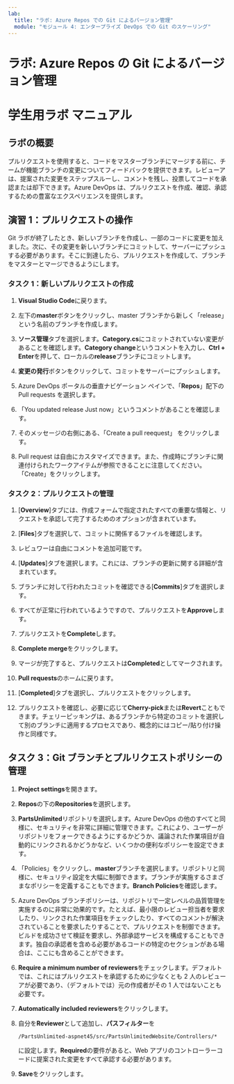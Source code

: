 ```yaml
---
lab:
  title: "ラボ: Azure Repos での Git によるバージョン管理"
  module: "モジュール 4: エンタープライズ DevOps での Git のスケーリング"
---
```


# ラボ: Azure Repos の Git によるバージョン管理

# 学生用ラボ マニュアル

## ラボの概要

プルリクエストを使用すると、コードをマスターブランチにマージする前に、チームが機能ブランチの変更についてフィードバックを提供できます。レビューアは、提案された変更をステップスルーし、コメントを残し、投票してコードを承認または却下できます。Azure DevOps は、プルリクエストを作成、確認、承認するための豊富なエクスペリエンスを提供します。

## 演習 1：プルリクエストの操作

Git ラボが終了したとき、新しいブランチを作成し、一部のコードに変更を加えました。次に、その変更を新しいブランチにコミットして、サーバーにプッシュする必要があります。そこに到達したら、プルリクエストを作成して、ブランチをマスターとマージできるようにします。

### タスク 1：新しいプルリクエストの作成

1. **Visual Studio Code**に戻ります。

1. 左下の**master**ボタンをクリックし、master ブランチから新しく「release」という名前のブランチを作成します。

1. **ソース管理**タブを選択します。**Category.cs**にコミットされていない変更があることを確認します。**Category change**というコメントを入力し、**Ctrl + Enter**を押して、ローカルの**release**ブランチにコミットします。

1. **変更の発行**ボタンをクリックして、コミットをサーバーにプッシュします。

1. Azure DevOps ポータルの垂直ナビゲーション ペインで、「**Repos**」配下の Pull requests を選択します。

1. 「You updated release Just now」というコメントがあることを確認します。

1. そのメッセージの右側にある、「Create a pull reequest」 をクリックします。

1. Pull request は自由にカスタマイズできます。また、作成時にブランチに関連付けられたワークアイテムが参照できることに注意してください。「Create」をクリックします。

### タスク 2：プルリクエストの管理

1. [**Overview**]タブには、作成フォームで指定されたすべての重要な情報と、リクエストを承認して完了するためのオプションが含まれています。

1. [**Files**]タブを選択して、コミットに関係するファイルを確認します。

1. レビュワーは自由にコメントを追加可能です。

1. [**Updates**]タブを選択します。これには、ブランチの更新に関する詳細が含まれています。

1. ブランチに対して行われたコミットを確認できる[**Commits**]タブを選択します。

1. すべてが正常に行われているようですので、プルリクエストを**Approve**します。

1. プルリクエストを**Complete**します。

1. **Complete merge**をクリックします。

1. マージが完了すると、プルリクエストは**Completed**としてマークされます。

1. **Pull requests**のホームに戻ります。

1. [**Completed**]タブを選択し、プルリクエストをクリックします。

1. プルリクエストを確認し、必要に応じて**Cherry-pick**または**Revert**こともできます。チェリーピッキングは、あるブランチから特定のコミットを選択して別のブランチに適用するプロセスであり、概念的にはコピー/貼り付け操作と同様です。

## タスク 3：Git ブランチとプルリクエストポリシーの管理

1. **Project settings**を開きます。

1. **Repos**の下の**Repositories**を選択します。

1. **PartsUnlimited**リポジトリを選択します。Azure DevOps の他のすべてと同様に、セキュリティを非常に詳細に管理できます。これにより、ユーザーがリポジトリをフォークできるようにするかどうか、議論された作業項目が自動的にリンクされるかどうかなど、いくつかの便利なポリシーを設定できます。

1. 「Policies」をクリックし、**master**ブランチを選択します。リポジトリと同様に、セキュリティ設定を大幅に制御できます。ブランチが実施するさまざまなポリシーを定義することもできます。**Branch Policies**を確認します。

1. Azure DevOps ブランチポリシーは、リポジトリで一定レベルの品質管理を実施するのに非常に効果的です。たとえば、最小限のレビュー担当者を要求したり、リンクされた作業項目をチェックしたり、すべてのコメントが解決されていることを要求したりすることで、プルリクエストを制御できます。ビルドを成功させて検証を要求し、外部承認サービスを構成することもできます。独自の承認者を含める必要があるコードの特定のセクションがある場合は、ここにも含めることができます。

1. **Require a minimum number of reviewers**をチェックします。デフォルトでは、これにはプルリクエストを承認するために少なくとも 2 人のレビューアが必要であり、（デフォルトでは）元の作成者がその 1 人ではないことも必要です。

1. **Automatically included reviewers**をクリックします。

1. 自分を**Reviewer**として追加し、**パスフィルター**を

   ```
   /PartsUnlimited-aspnet45/src/PartsUnlimitedWebsite/Controllers/*
   ```

   に設定します。**Required**の要件があると、Web アプリのコントローラーコードに提案された変更をすべて承認する必要があります。

1. **Save**をクリックします。
